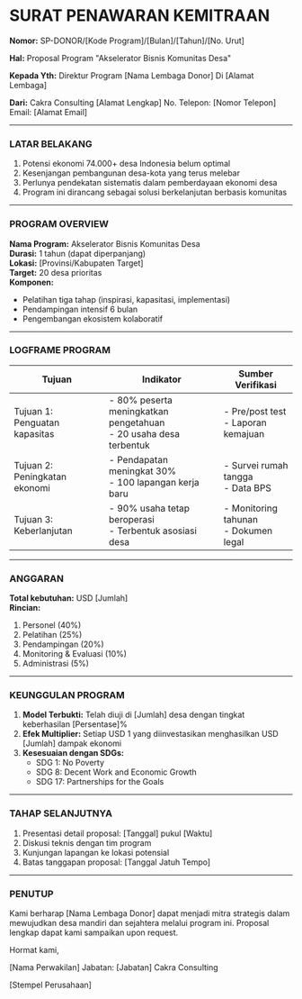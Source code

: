 # SURAT PENAWARAN KEMITRAAN

**Nomor:** SP-DONOR/[Kode Program]/[Bulan]/[Tahun]/[No. Urut]

**Hal:** Proposal Program "Akselerator Bisnis Komunitas Desa"

**Kepada Yth:**
Direktur Program [Nama Lembaga Donor]
Di [Alamat Lembaga]

**Dari:**
Cakra Consulting
[Alamat Lengkap]
No. Telepon: [Nomor Telepon]
Email: [Alamat Email]

---

### LATAR BELAKANG

1. Potensi ekonomi 74.000+ desa Indonesia belum optimal
2. Kesenjangan pembangunan desa-kota yang terus melebar
3. Perlunya pendekatan sistematis dalam pemberdayaan ekonomi desa
4. Program ini dirancang sebagai solusi berkelanjutan berbasis komunitas

---

### PROGRAM OVERVIEW

**Nama Program:** Akselerator Bisnis Komunitas Desa  
**Durasi:** 1 tahun (dapat diperpanjang)  
**Lokasi:** [Provinsi/Kabupaten Target]  
**Target:** 20 desa prioritas  
**Komponen:**

- Pelatihan tiga tahap (inspirasi, kapasitasi, implementasi)
- Pendampingan intensif 6 bulan
- Pengembangan ekosistem kolaboratif

---

### LOGFRAME PROGRAM

| Tujuan | Indikator | Sumber Verifikasi |
|--------|-----------|-------------------|
| Tujuan 1: Penguatan kapasitas | - 80% peserta meningkatkan pengetahuan<br>- 20 usaha desa terbentuk | - Pre/post test<br>- Laporan kemajuan |
| Tujuan 2: Peningkatan ekonomi | - Pendapatan meningkat 30%<br>- 100 lapangan kerja baru | - Survei rumah tangga<br>- Data BPS |
| Tujuan 3: Keberlanjutan | - 90% usaha tetap beroperasi<br>- Terbentuk asosiasi desa | - Monitoring tahunan<br>- Dokumen legal |

---

### ANGGARAN

**Total kebutuhan:** USD [Jumlah]  
**Rincian:**

1. Personel (40%)
2. Pelatihan (25%)
3. Pendampingan (20%)
4. Monitoring & Evaluasi (10%)
5. Administrasi (5%)

---

### KEUNGGULAN PROGRAM

1. **Model Terbukti:** Telah diuji di [Jumlah] desa dengan tingkat keberhasilan [Persentase]%
2. **Efek Multiplier:** Setiap USD 1 yang diinvestasikan menghasilkan USD [Jumlah] dampak ekonomi
3. **Kesesuaian dengan SDGs:**
   - SDG 1: No Poverty
   - SDG 8: Decent Work and Economic Growth
   - SDG 17: Partnerships for the Goals

---

### TAHAP SELANJUTNYA

1. Presentasi detail proposal: [Tanggal] pukul [Waktu]
2. Diskusi teknis dengan tim program
3. Kunjungan lapangan ke lokasi potensial
4. Batas tanggapan proposal: [Tanggal Jatuh Tempo]

---

### PENUTUP

Kami berharap [Nama Lembaga Donor] dapat menjadi mitra strategis dalam mewujudkan desa mandiri dan sejahtera melalui program ini. Proposal lengkap dapat kami sampaikan upon request.

Hormat kami,

[Nama Perwakilan]
Jabatan: [Jabatan]
Cakra Consulting

[Stempel Perusahaan]
